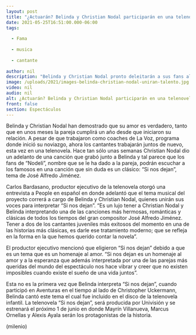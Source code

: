 ```yaml
---
layout: post
title: "¿Actuarán? Belinda y Christian Nodal participarán en una telenovela"
date: 2021-05-25T16:51:00.000-06:00
tags:
  
  - Fama
  
  - musica
  
  - cantante
  
author: nil
description: "Belinda y Christian Nodal pronto deleitarán a sus fans al unir su talento, ya que muy pronto ambos cantantes formarán parte de la producción de una telenovela. "
image: /uploads/2021/images-belinda-christian-nodal-uniran-talento.jpg
video: nil
audio: nil
alt: ¿Actuarán? Belinda y Christian Nodal participarán en una telenovela
front: false
section: Espectáculos
---
```


Belinda y Christian Nodal han demostrado que su amor es verdadero, tanto que en unos meses la pareja cumplirá un año desde que iniciaron su relación. A pesar de que trabajaron como coaches de La Voz, programa donde inició su noviazgo, ahora los cantantes trabajarán juntos de nuevo, esta vez en una telenovela. Hace tan sólo unas semanas Christian Nodal dio un adelanto de una canción que grabó junto a Belinda y tal parece que los fans de “Nodeli”, nombre que se le ha dado a la pareja, podrán escuchar a los famosos en una canción que sin duda es un clásico: “Si nos dejan”, tema de José Alfredo Jiménez.

Carlos Bardasano, productor ejecutivo de la telenovela otorgó una entrevista a People en español en donde adelantó que el tema musical del proyecto correrá a cargo de Belinda y Christian Nodal, quienes unirán sus voces para interpretar “Si nos dejan”. “Es un lujo tener a Christian Nodal y Belinda interpretando una de las canciones más hermosas, románticas y clásicas de todos los tiempos del gran compositor José Alfredo Jiménez. Tener a dos de los cantantes juveniles más exitosos del momento en una de las historias más clásicas, es darle ese tratamiento moderno; que se refleja en la forma en la que hemos querido contar la novela”. 

El productor ejecutivo mencionó que eligieron “Si nos dejan” debido a que es un tema que es un homenaje al amor. “Si nos dejan es un homenaje al amor y a la esperanza que además interpretada por una de las parejas más queridas del mundo del espectáculo nos hace vibrar y creer que no existen imposibles cuando existe el sueño de una vida juntos”. 

Esta no es la primera vez que Belinda interpreta “Si nos dejan”, cuando participó en Aventuras en el tiempo al lado de Christopher Uckermann, Belinda cantó este tema el cual fue incluido en el disco de la telenovela infantil. La telenovela “Si nos dejan”, será producida por Univisión y se estrenará el próximo 1 de junio en donde Mayrín Villanueva, Marcus Ornellas y Alexis Ayala serán los protagonistas de la historia. 

(milenio)